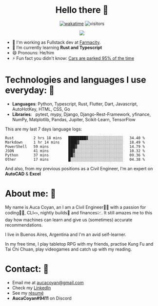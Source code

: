 <div align="center">
  
# Hello there 👋

[![wakatime](https://wakatime.com/badge/user/990b0f6a-438a-45ae-bda7-4c59b13f6f11.svg)](https://wakatime.com/@990b0f6a-438a-45ae-bda7-4c59b13f6f11)
![visitors](https://visitor-badge.glitch.me/badge?page_id=AucaCoyan&left_color=#9cbf7b&right_color=#92278f)

![](https://github.com/AucaCoyan/github-stats-copy/blob/master/generated/languages.svg)
</div>



- 🚀 I'm working as Fullstack dev at [Farmacity](https://www.farmacity.com/).
- 🧠 I’m currently learning **Rust and Typescript**
- 😄 Pronouns: He/him
- ⚡ Fun fact you didn't know: [Cars are parked 95% of the time](https://www.reinventingparking.org/2013/02/cars-are-parked-95-of-time-lets-check.html)

# Technologies and languages I use everyday: 🧰
- **Languages**:        Python, Typescript, Rust, Flutter, Dart, Javascript, AutoHotKey, HTML, CSS, Go
- **Libraries**: &nbsp;  pytest, mypy, Django, Django-Rest-Framework, yfinance, NumPy, Matplotlib, Pandas, Jupiter, Scikit-Learn, TensorFlow

This are my last 7 days language logs:
<!--START_SECTION:waka-->

```text
Rust         2 hrs 18 mins   ████████▓░░░░░░░░░░░░░░░░   34.40 %
Markdown     1 hr 14 mins    ████▓░░░░░░░░░░░░░░░░░░░░   18.49 %
PowerShell   59 mins         ███▓░░░░░░░░░░░░░░░░░░░░░   14.79 %
JSON         41 mins         ██▓░░░░░░░░░░░░░░░░░░░░░░   10.32 %
Python       37 mins         ██▒░░░░░░░░░░░░░░░░░░░░░░   09.36 %
Other        17 mins         █░░░░░░░░░░░░░░░░░░░░░░░░   04.38 %
```

<!--END_SECTION:waka-->

And also, from my previous positions as a Civil Engineer, I'm an expert on **AutoCAD** & **Excel**

# About me: 👨
My name is Auca Coyan, an I am a Civil Engineer👷‍♂️ with a passion for coding👨‍💻, CLI`<>`, nightly builds🐛 and finances💹. It still amazes me to this day how machines can learn and give us (sometimes) accurate recommendations.

I live in Buenos Aires, Argentina and I'm an avid self-learner.

In my free time, I play tabletop RPG with my friends, practise Kung Fu and Tai Chi Chuan, play videogames and catch up with my reading.





# Contact: 📨
- Email me at [aucacoyan@gmail.com](aucacoyan@gmail.com)
- Check my [LinkedIn](https://www.linkedin.com/in/auca-coyan-maillot/)
- See my [résumé](http://tiny.cc/AucaCV)
- **AucaCoyan#9411** on Discord

<!--
- 🔭 I’m currently working on ...
- 👯 I’m looking to collaborate on ...
- 🤔 I’m looking for help with ...
- 💬 Ask me about ...
- 📫 How to reach me: ...
- ⚡ Fun fact: ...
-->
